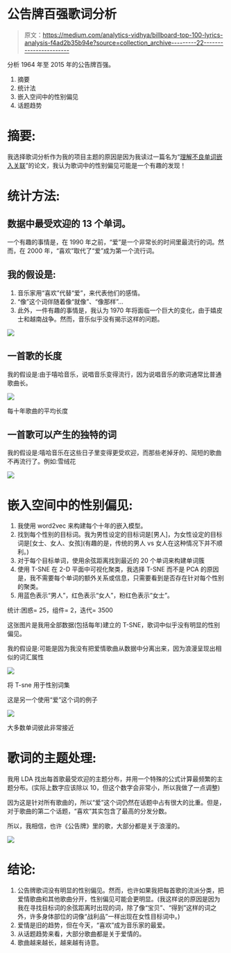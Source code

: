 # 公告牌百强歌词分析

> 原文：<https://medium.com/analytics-vidhya/billboard-top-100-lyrics-analysis-f4ad2b35b94e?source=collection_archive---------22----------------------->

分析 1964 年至 2015 年的公告牌百强。

1.  摘要
2.  统计法
3.  嵌入空间中的性别偏见
4.  话题趋势

# 摘要:

我选择歌词分析作为我的项目主题的原因是因为我读过一篇名为“[理解不良单词嵌入关联](https://www.aclweb.org/anthology/P19-1166/)”的论文，我认为歌词中的性别偏见可能是一个有趣的发现！

# 统计方法:

## 数据中最受欢迎的 13 个单词。

一个有趣的事情是，在 1990 年之前，“爱”是一个非常长的时间里最流行的词。然而，在 2000 年，“喜欢”取代了“爱”成为第一个流行词。

## 我的假设是:

1.  音乐家用“喜欢”代替“爱”，来代表他们的感情。
2.  “像”这个词伴随着像“就像”、“像那样”…
3.  此外，一件有趣的事情是，我认为 1970 年将面临一个巨大的变化，由于嬉皮士和越南战争。然而，音乐似乎没有揭示这样的问题。

![](img/845ce2a63bd1f45c46a97b783ecfdf87.png)

## 一首歌的长度

我的假设是:由于嘻哈音乐，说唱音乐变得流行，因为说唱音乐的歌词通常比普通歌曲长。

![](img/1d71f03eeb5c0bf0ab3eec2e8e7828c6.png)

每十年歌曲的平均长度

## 一首歌可以产生的独特的词

我的假设是:嘻哈音乐在这些日子里变得更受欢迎，而那些老掉牙的、简短的歌曲不再流行了。例如:雪绒花

![](img/1cc1bd27f496282bc3da79c43215fefa.png)

# 嵌入空间中的性别偏见:

1.  我使用 word2vec 来构建每个十年的嵌入模型。
2.  找到每个性别的目标词。我为男性设定的目标词是[男人]，为女性设定的目标词是[女士、女人、女孩](有趣的是，传统的男人 vs 女人在这种情况下并不顺利。)
3.  对于每个目标单词，使用余弦距离找到最近的 20 个单词来构建单词簇
4.  使用 T-SNE 在 2-D 平面中可视化聚类，我选择 T-SNE 而不是 PCA 的原因是，我不需要每个单词的额外关系或信息，只需要看到是否存在针对每个性别的聚类。
5.  用蓝色表示“男人”，红色表示“女人”，粉红色表示“女士”。

统计:困惑= 25，组件= 2，迭代= 3500

这张图片是我用全部数据(包括每年)建立的 T-SNE，歌词中似乎没有明显的性别偏见。

我的假设是:可能是因为我没有把爱情歌曲从数据中分离出来，因为浪漫呈现出相似的词汇属性

![](img/9dc55e4a7bded2256087dffe3a62b51d.png)

将 T-sne 用于性别词集

这是另一个使用“爱”这个词的例子

![](img/cc13288632e7a9f336b1f6b7b1bae74b.png)

大多数单词彼此非常接近

# 歌词的主题处理:

我用 LDA 找出每首歌最受欢迎的主题分布，并用一个特殊的公式计算最频繁的主题分布。(实际上数字应该除以 10，但这个数字会非常小，所以我做了一点调整)

因为这是针对所有歌曲的，所以“爱”这个词仍然在话题中占有很大的比重。但是，对于歌曲的第二个话题，“喜欢”其实包含了最高的分发分数。

所以，我相信，也许《公告牌》里的歌，大部分都是关于浪漫的。

![](img/efaa18f3444433b88e72f3e439353110.png)

# 结论:

1.  公告牌歌词没有明显的性别偏见。然而，也许如果我把每首歌的流派分类，把爱情歌曲和其他歌曲分开，性别偏见可能会更明显。(我这样说的原因是因为我在寻找目标词的余弦距离时出现的词，除了像“宝贝”、“得到”这样的词之外，许多身体部位的词像“战利品”一样出现在女性目标词中。)
2.  爱情是旧的趋势，但在今天，“喜欢”成为音乐家的最爱。
3.  从话题趋势来看，大部分歌曲都是关于爱情的。
4.  歌曲越来越长，越来越有诗意。